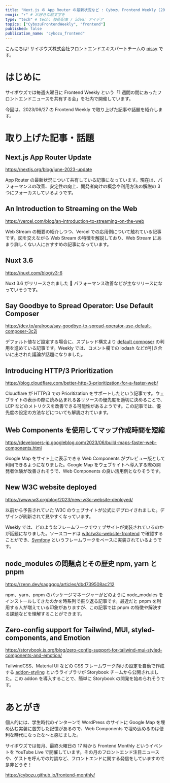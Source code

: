 ```yaml
---
title: "Next.js の App Router の最新状況など : Cybozu Frontend Weekly (2023/06/27号)"
emoji: "⚡" # お好きな絵文字を
type: "tech" # tech: 技術記事 / idea: アイデア
topics: ["CybozuFrontendWeekly", "frontend"]
published: false
publication_name: "cybozu_frontend"
---
```


こんにちは! サイボウズ株式会社フロントエンドエキスパートチームの [nissy](https://twitter.com/nissy_dev) です。

# はじめに

サイボウズでは毎週火曜日に Frontend Weekly という「1 週間の間にあったフロントエンドニュースを共有する会」を社内で開催しています。

今回は、2023/06/27 の Frontend Weekly で取り上げた記事や話題を紹介します。

# 取り上げた記事・話題

## Next.js App Router Update

https://nextjs.org/blog/june-2023-update

App Router の最新状況について共有している記事になっています。現在は、パフォーマンスの改善、安定性の向上、開発者向けの概念や利用方法の解説の 3 つにフォーカスしているようです。

## An Introduction to Streaming on the Web

https://vercel.com/blog/an-introduction-to-streaming-on-the-web

Web Stream の概要の紹介しつつ、Vercel での応用例について触れている記事です。図を交えながら Web Stream の特徴を解説しており、Web Stream にあまり詳しくない人におすすめの記事になっています。

## Nuxt 3.6

https://nuxt.com/blog/v3-6

Nuxt 3.6 がリリースされました 🎉 パフォーマンス改善などが主なリリースになっていそうです。

## Say Goodbye to Spread Operator: Use Default Composer

https://dev.to/aralroca/say-goodbye-to-spread-operator-use-default-composer-3c2j

デフォルト値など設定する場合に、スプレッド構文より [default composer](https://github.com/aralroca/default-composer) の利用を進めている記事です。Weekly では、コメント欄での lodash などが引き合いに出された議論が話題になりました。

## Introducing HTTP/3 Prioritization

https://blog.cloudflare.com/better-http-3-prioritization-for-a-faster-web/

Cloudflare が HTTP/3 での Prioritization をサポートしたという記事です。ウェブサイトの表示の際に読み込まれる各リソースの優先度を適切に決めることで、LCP などのメトリクスを改善できる可能性があるようです。この記事では、優先度の設定の方法などについても解説されています。

## Web Components を使用してマップ作成時間を短縮

https://developers-jp.googleblog.com/2023/06/build-maps-faster-web-components.html

Google Map をサイト上に表示できる Web Components がプレビュー版として利用できるようになりました。Google Map をウェブサイトへ導入する際の開発者体験が改善されそうで、Web Components の良い活用例となりそうです。

## New W3C website deployed

https://www.w3.org/blog/2023/new-w3c-website-deployed/

以前から予告されていた W3C のウェブサイトが公式にデプロイされました。デザインが刷新されて見やすくなっています。

Weekly では、どのようなフレームワークでウェブサイトが実装されているのかが話題になりました。ソースコードは [w3c/w3c-website-frontend](https://github.com/w3c/w3c-website-frontend) で確認することができ、[Symfony](https://symfony.com/) というフレームワークをベースに実装されているようです。

## node_modules の問題点とその歴史 npm, yarn と pnpm

https://zenn.dev/saggggo/articles/dbd739508ac212

npm、yarn、pnpm のパッケージマネージャーがどのように node_modules をインストールしてきたのかを時系列で振り返る記事です。最近だと pnpm を利用する人が増えている印象がありますが、この記事では pnpm の特徴や解決する課題などを理解することができます。

## Zero-config support for Tailwind, MUI, styled-components, and Emotion

https://storybook.js.org/blog/zero-config-support-for-tailwind-mui-styled-components-and-emotion/

TailwindCSS、Material UI などの CSS フレームワーク向けの設定を自動で作成する [addon-styling](https://storybook.js.org/addons/@storybook/addon-styling) というライブラリが Storybook チームから公開されました。この addon を導入することで、簡単に Storybook の開発を始められそうです。

# あとがき

個人的には、学生時代のインターンで WordPress のサイトに Google Map を埋め込む実装に苦労した記憶があるので、Web Components で埋め込めるのは便利な時代になったな〜と感じました。

サイボウズでは毎月、最終火曜日の 17 時から Frontend Monthly というイベントを YouTube Live で開催しています。その月のフロントエンド注目ニュースや、ゲストを呼んでの対談など、フロントエンドに関する発信をしていますので是非どうぞ！

https://cybozu.github.io/frontend-monthly/
